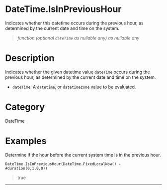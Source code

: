 ﻿# DateTime.IsInPreviousHour
Indicates whether this datetime occurs during the previous hour, as determined by the current date and time on the system.
> _function (optional <code>dateTime</code> as nullable any) as nullable any_
# Description 
Indicates whether the given datetime value <code>dateTime</code> occurs during the previous hour, as determined by the current date and time on the system.
      <ul>
      <li><code>dateTime</code>: A <code>datetime</code>, or <code>datetimezone</code> value to be evaluated.</li>
      </ul>

# Category 
DateTime
# Examples 
Determine if the hour before the current system time is in the previous hour.
```
DateTime.IsInPreviousHour(DateTime.FixedLocalNow() - #duration(0,1,0,0))
```
> true
***
